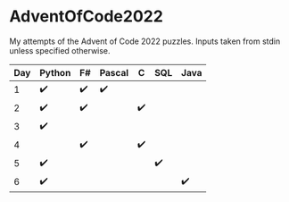 # AdventOfCode2022
My attempts of the Advent of Code 2022 puzzles. 
Inputs taken from stdin unless specified otherwise.

|Day|Python|F#|Pascal|C|SQL|Java|
|-|-|-|-|-|-|-|
|1|✔️|✔️|✔️||||
|2|✔️|✔️||✔️|||
|3|✔️||||||
|4||✔️||✔️|||
|5|✔️||||✔️||
|6|✔️|||||✔️|
